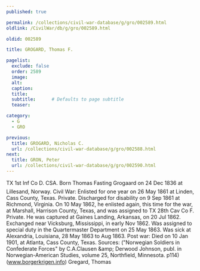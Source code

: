 ```yaml
---
published: true

permalink: /collections/civil-war-database/g/gro/002589.html
oldlink: /CivilWar/db/g/gro/002589.html

oldid: 002589

title: GROGARD, Thomas F.

pagelist:
  exclude: false
  order: 2589
  image: 
  alt:
  caption:
  title:
  subtitle:      # Defaults to page subtitle
  teaser:

category: 
  - G 
  - GRO

previous:
  title: GROGARD, Nicholas C.
  url: /collections/civil-war-database/g/gro/002588.html  
next:
  title: GRON, Peter
  url: /collections/civil-war-database/g/gro/002590.html   
---
```

TX 1st Inf Co D. CSA. Born &#147;Thomas Fasting Grogaard&#148; on 24 Dec 1836 at Lillesand, Norway. Civil War: Enlisted for one year on 26 May 1861 at Linden, Cass County, Texas. Private. Discharged for disability on 9 Sep 1861 at Richmond, Virginia. On 10 May 1862, he enlisted again, this time for the war, at Marshall, Harrison County, Texas, and was assigned to TX 28th Cav Co F. Private. He was captured at Gaines Landing, Arkansas, on 20 Jul 1862. Exchanged near Vicksburg, Mississippi, in early Nov 1862. Was assigned to special duty in the Quartermaster Department on 25 May 1863. Was sick at Alexandria, Louisiana, 28 May 1863 to Aug 1863. Post war: Died on 10 Jan 1901, at Atlanta, Cass County, Texas. Sources: (&quot;Norwegian Soldiers in Confederate Forces&quot; by C.A.Clausen &amp;amp; Derwood Johnson, publ. in Norwegian-American Studies, volume 25, Northfield, Minnesota. p114) (www.borgerkrigen.info) &#147;Gregard, Thomas&#148;